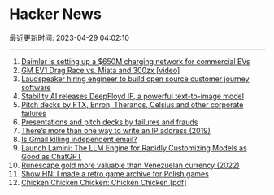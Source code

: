 # Hacker News

最近更新时间: 2023-04-29 04:02:10

--- 
1. [Daimler is setting up a $650M charging network for commercial EVs](https://arstechnica.com/cars/2023/04/daimler-is-setting-up-a-650-million-charging-network-for-commercial-evs/) 
2. [GM EV1 Drag Race vs. Miata and 300zx [video]](https://www.youtube.com/watch?v=UaL2tYC0Zuw) 
3. [Laudspeaker hiring engineer to build open source customer journey software](https://github.com/laudspeaker/laudspeaker/tree/Hiring) 
4. [Stability AI releases DeepFloyd IF, a powerful text-to-image model](https://stability.ai/blog/deepfloyd-if-text-to-image-model) 
5. [Pitch decks by FTX, Enron, Theranos, Celsius and other corporate failures](https://www.slidebook.io/blog/article/on-the-road-to-failure/) 
6. [Presentations and pitch decks by failures and frauds](https://www.slidebook.io/blog/article/on-the-road-to-failure/) 
7. [There’s more than one way to write an IP address (2019)](https://ma.ttias.be/theres-more-than-one-way-to-write-an-ip-address/) 
8. [Is Gmail killing independent email?](https://tutanota.com/blog/posts/gmail-independent-email) 
9. [Launch Lamini: The LLM Engine for Rapidly Customizing Models as Good as ChatGPT](https://lamini.ai/blog/introducing-lamini) 
10. [Runescape gold more valuable than Venezuelan currency (2022)](https://sites.psu.edu/ist110pursel/2022/09/04/15154/) 
11. [Show HN: I made a retro game archive for Polish games](https://polishpixels.com) 
12. [Chicken Chicken Chicken: Chicken Chicken [pdf]](https://isotropic.org/papers/chicken.pdf) 
